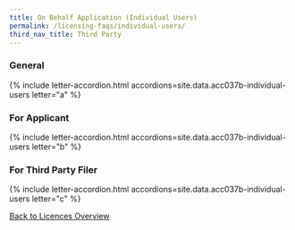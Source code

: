 ```yaml
---
title: On Behalf Application (Individual Users)
permalink: /licensing-faqs/individual-users/
third_nav_title: Third Party
---
```


### General

{% include letter-accordion.html accordions=site.data.acc037b-individual-users letter="a" %}

### For Applicant

{% include letter-accordion.html accordions=site.data.acc037b-individual-users letter="b" %}

### For Third Party Filer

{% include letter-accordion.html accordions=site.data.acc037b-individual-users letter="c" %}

[Back to Licences Overview](/licences/)